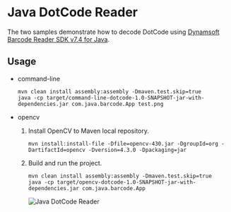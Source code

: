 # Java DotCode Reader
The two samples demonstrate how to decode DotCode using [Dynamsoft Barcode Reader SDK v7.4 for Java](https://www.dynamsoft.com/Downloads/Dynamic-Barcode-Reader-Download.aspx).

## Usage

- command-line

  ```
  mvn clean install assembly:assembly -Dmaven.test.skip=true
  java -cp target/command-line-dotcode-1.0-SNAPSHOT-jar-with-dependencies.jar com.java.barcode.App test.png
  ```

- opencv
  
  1. Install OpenCV to Maven local repository.
  
      ```
      mvn install:install-file -Dfile=opencv-430.jar -DgroupId=org -DartifactId=opencv -Dversion=4.3.0 -Dpackaging=jar
      ```
    
  2. Build and run the project.
  
      ```
      mvn clean install assembly:assembly -Dmaven.test.skip=true
     java -cp target/opencv-dotcode-1.0-SNAPSHOT-jar-with-dependencies.jar com.java.barcode.App
      ```

     ![Java DotCode Reader](http://www.codepool.biz/wp-content/uploads/2020/04/java-dotcode-reader.png)
